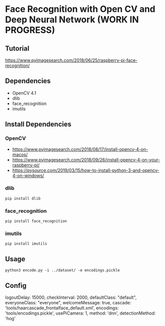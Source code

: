 # Face Recognition with Open CV and Deep Neural Network (WORK IN PROGRESS)

## Tutorial

https://www.pyimagesearch.com/2018/06/25/raspberry-pi-face-recognition/

## Dependencies

- OpenCV 4.1
- dlib
- face_recognition
- imutils

## Install Dependencies

### OpenCV

- https://www.pyimagesearch.com/2018/08/17/install-opencv-4-on-macos/
- https://www.pyimagesearch.com/2018/09/26/install-opencv-4-on-your-raspberry-pi/
- https://pysource.com/2019/03/15/how-to-install-python-3-and-opencv-4-on-windows/

### dlib

`pip install dlib`

### face_recognition

`pip install face_recognition`

### imutils

`pip install imutils`

## Usage

`python3 encode.py -i ../dataset/ -e encodings.pickle`

## Config

  logoutDelay: 15000,
  checkInterval: 2000,
  defaultClass: "default",
  everyoneClass: "everyone",
  welcomeMessage: true,
  cascade: 'tools/haarcascade_frontalface_default.xml',
  encodings: 'tools/encodings.pickle',
  usePiCamera: 1,
  method: 'dnn',
  detectionMethod: 'hog'
